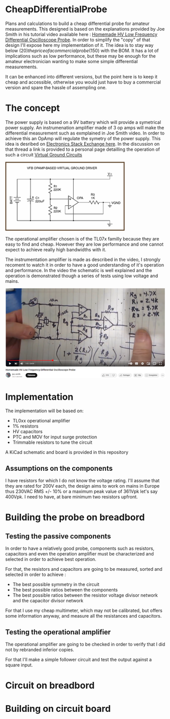 # CheapDifferentialProbe
Plans and calculations to build a cheap differential probe for amateur measurements. This designed is based on the explanations provided by Joe Smith in his tutorial video available here : [Homemade HV Low Frequency Differential Oscilloscope Probe](https://www.youtube.com/watch?v=_OZ5Xer84eo). In order to simplify the "copy" of that design I'll expose here my implementation of it. The idea is to stay way below (20$) the price of a commercial probe (150$) with the BOM. It has a lot of implications such as low performance, but these may be enough for the amateur electronician wanting to make some simple differential measurements.

It can be enhanced into different versions, but the point here is to keep it cheap and accessible, otherwise you would just have to buy a commercial version and spare the hassle of assempling one.

# The concept

The power supply is based on a 9V battery which will provide a symetrical power supply. An instrumenation amplifier made of 3 op amps will make the differential measurement such as exmplained in Joe Smith video. In order to achieve this an OpAmp will regulate the symetry of the power supply. This idea is desribed on [Electronics Stack Exchange here](https://electronics.stackexchange.com/questions/90136/symmetrical-power-supply-circuit). In the discussion on that thread a link is provided to a personal page detailling the operation of such a circuit [Virtual Ground Circuits](https://tangentsoft.com/elec/vgrounds.html)

![Image from Tangentsoft website representing the power supply](assets/vfb-opa.png)

The operational amplifier chosen is of the TL07x familly because they are easy to find and cheap. However they are low performance and one cannot expect to achieve really high bandwidths with it.

The instrumentation amplifier is made as described in the video, I strongly recoment to watch it in order to have a good understanding of it's operation and performance. In the video the schematic is well explained and the operation is demonstrated though a series of tests using low voltage and mains.

![Image from Joe Smith video](assets/JoeSmithSchematic.png)

# Implementation

The implementation will be based on:
- TL0xx operational amplifier
- 1% resistors
- HV capacitors
- PTC and MOV for input surge protection
- Trimmable resistors to tune the circuit

A KiCad schematic and board is provided in this repository

## Assumptions on the components

I have resistors for which I do not know the voltage rating. I'll assume that they are rated for 200V each, the design aims to work on mains in Europe thus 230VAC RMS +/- 10% or a maximum peak value of 361Vpk let's say 400Vpk. I need to have, at bare minimum two resistors upfront.

# Building the probe on breadbord

## Testing the passive components

In order to have a relatively good probe, components such as resistors, capacitors and even the operation amplifier must be characterized and selected in order to achieve best operation. 

For that, the resistors and capacitors are going to be measured, sorted and selected in order to achieve : 
- The best possible symmetry in the circuit
- The best possible ratios between the components
- The best possible ratios between the resistor voltage divisor network and the capacitor divisor network

For that I use my cheap multimeter, which may not be calibrated, but offers some information anyway, and measure all the resistances and capacitors.

## Testing the operational amplifier

The operational amplifier are going to be checked in order to verify that I did not by rebranded inferior copies.

For that I'll make a simple follower circuit and test the output against a square input.

# Circuit on breadbord

# Building on circuit board

